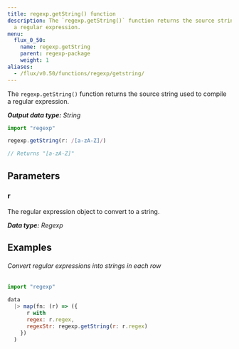 ```yaml
---
title: regexp.getString() function
description: The `regexp.getString()` function returns the source string used to compile
  a regular expression.
menu:
  flux_0_50:
    name: regexp.getString
    parent: regexp-package
    weight: 1
aliases:
  - /flux/v0.50/functions/regexp/getstring/
---
```


The `regexp.getString()` function returns the source string used to compile a regular expression.

_**Output data type:** String_

```js
import "regexp"

regexp.getString(r: /[a-zA-Z]/)

// Returns "[a-zA-Z]"
```

## Parameters

### r
The regular expression object to convert to a string.

_**Data type:** Regexp_

## Examples

###### Convert regular expressions into strings in each row
```js
import "regexp"

data
  |> map(fn: (r) => ({
      r with
      regex: r.regex,
      regexStr: regexp.getString(r: r.regex)
    })
  )
```
